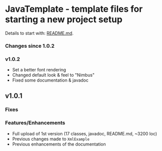 <!DOCTYPE html>
<html lang="en">
<head>
	<meta http-equiv="Content-Type" content="text/html; charset=utf-8" />
	<meta name="description" content="JavaTemplate - template files for starting a new project setup" />
    <link rel="search" type="application/opensearchdescription+xml" href="/opensearch.xml" title="GitHub" />
	<meta property="og:title" content="JavaTemplate" />
	<meta property="og:url" content="https://github.com/openworld42/JavaTemplate" />
	<meta property="og:description" content="JavaTemplate - template files for starting a new project setup" />
	<meta name="github-keyboard-shortcuts" content="repository,template,source-code" data-pjax-transient="true" />
	<meta name="hostname" content="github.com" />
	<meta name="expected-hostname" content="github.com" />
</head>
<body>

<h1>JavaTemplate - template files for starting a new project setup</h1>
<p>Details to start with: <a href="https://github.com/openworld42/JavaTemplate/blob/master/README.md">README.md</a>.</p>


<h3>Changes since 1.0.2</h3>
<ul>
</ul>

<h3>v1.0.2</h3>
<ul>
	<li>Set a better font rendering</li>
	<li>Changed default look & feel to "Nimbus"</li>
	<li>Fixed some documentation & javadoc</li>
</ul>
<p></p>

<h2>v1.0.1</h2>
<h3>Fixes</h3>
<h3>Features/Enhancements</h3>
<ul>
    <li>Full upload of 1st version (17 classes, javadoc, README.md, ~3200 loc)</li>
    <li>Previous changes made to <code>XmlExample</code></li>
    <li>Previous enhancements of the documentation</li>
</ul>
<p></p>
</body>
</html>


